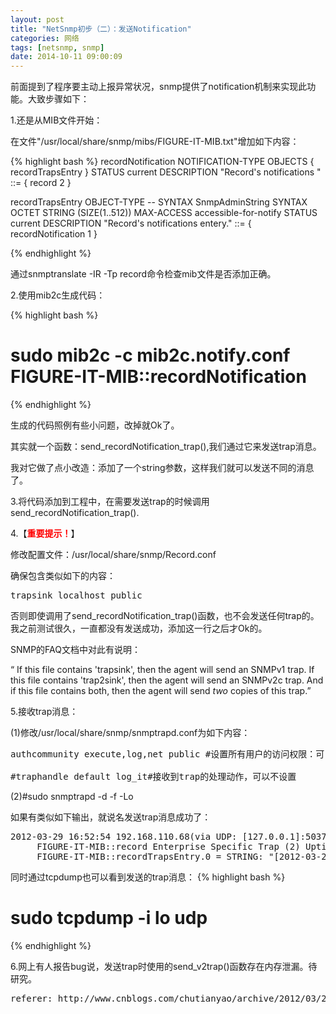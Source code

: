 ```yaml
---
layout: post
title: "NetSnmp初步（二）：发送Notification"
categories: 网络
tags: [netsnmp, snmp]
date: 2014-10-11 09:00:09
---
```


前面提到了程序要主动上报异常状况，snmp提供了notification机制来实现此功能。大致步骤如下：

1.还是从MIB文件开始：

在文件"/usr/local/share/snmp/mibs/FIGURE-IT-MIB.txt"增加如下内容：

{% highlight bash %}
recordNotification NOTIFICATION-TYPE
    OBJECTS     { recordTrapsEntry }
    STATUS      current
    DESCRIPTION
        "Record's notifications "
::= { record 2 }

recordTrapsEntry OBJECT-TYPE
--    SYNTAX      SnmpAdminString
    SYNTAX  OCTET STRING (SIZE(1..512))
    MAX-ACCESS  accessible-for-notify
    STATUS      current
    DESCRIPTION
        "Record's notifications entery."
    ::= { recordNotification 1 }

{% endhighlight %}

通过snmptranslate -IR -Tp record命令检查mib文件是否添加正确。

2.使用mib2c生成代码：

{% highlight bash %}
# sudo mib2c -c mib2c.notify.conf FIGURE-IT-MIB::recordNotification
{% endhighlight %}

生成的代码照例有些小问题，改掉就Ok了。

其实就一个函数：send_recordNotification_trap(),我们通过它来发送trap消息。

我对它做了点小改造：添加了一个string参数，这样我们就可以发送不同的消息了。

3.将代码添加到工程中，在需要发送trap的时候调用send_recordNotification_trap().

4.【<span style="color: rgb(255, 0, 0);"><strong>重要提示！</strong></span>】

修改配置文件：/usr/local/share/snmp/Record.conf

确保包含类似如下的内容：
<pre>
trapsink localhost public
</pre>

否则即使调用了send_recordNotification_trap()函数，也不会发送任何trap的。我之前测试很久，一直都没有发送成功，添加这一行之后才Ok的。

SNMP的FAQ文档中对此有说明：

“ If this file contains 'trapsink', then the agent will send an SNMPv1 trap. If this file contains 'trap2sink', then the agent will send an SNMPv2c trap. And if this file contains both, then the agent will send *two* copies of this trap.”

5.接收trap消息：

(1)修改/usr/local/share/snmp/snmptrapd.conf为如下内容：
<pre>
authcommunity execute,log,net public #设置所有用户的访问权限：可 执行，记录，传递

#traphandle default log_it#接收到trap的处理动作，可以不设置
</pre>


(2)#sudo snmptrapd -d -f -Lo

如果有类似如下输出，就说名发送trap消息成功了：
<pre>
2012-03-29 16:52:54 192.168.110.68(via UDP: [127.0.0.1]:50370->[127.0.0.1]:162) TRAP, SNMP v1, community public
     FIGURE-IT-MIB::record Enterprise Specific Trap (2) Uptime: 0:00:00.17
     FIGURE-IT-MIB::recordTrapsEntry.0 = STRING: "[2012-03-29 16:52:51] NNNNNNNNNNNNNNNNNNNNNNNNNNNNNNNsnmp service is up and running."
</pre>

同时通过tcpdump也可以看到发送的trap消息：
{% highlight bash %}
# sudo tcpdump -i lo udp
{% endhighlight %}

6.网上有人报告bug说，发送trap时使用的send_v2trap()函数存在内存泄漏。待研究。





<pre>
referer: http://www.cnblogs.com/chutianyao/archive/2012/03/29/2423763.html
</pre>
